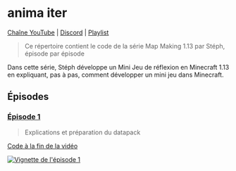 # anima iter

[Chaîne YouTube][yt-url-channel] |
[Discord][dc-url-server] |
[Playlist][yt-url-playlist]

> Ce répertoire contient le code de la série Map Making 1.13 par Stéph, épisode par épisode

Dans cette série, Stéph développe un Mini Jeu de réflexion en Minecraft 1.13 en expliquant, pas à pas, comment développer un mini jeu dans Minecraft.

## Épisodes

### [Épisode 1][yt-url-ep-1]
> Explications et préparation du datapack

[Code à la fin de la vidéo][gh-url-ep-1]

[![Vignette de l'épisode 1][yt-img-ep-1]][yt-url-ep-1]





[yt-url-channel]: https://www.youtube.com/channel/UCVFS2xQiScHT91XOjo446Vw
[yt-url-playlist]: https://www.youtube.com/playlist?list=PLJPk_bkR06OvlrbTS67wLDulxNhHukB93
[dc-url-server]: https://discord.gg/8kETWqp

[yt-url-ep-1]: https://www.youtube.com/watch?v=TJ_m4eGyy6Q
[yt-img-ep-1]: https://img.youtube.com/vi/TJ_m4eGyy6Q/0.jpg
[gh-url-ep-1]: https://github.com/TheEmrio/anima-iter/Épisode%201/

